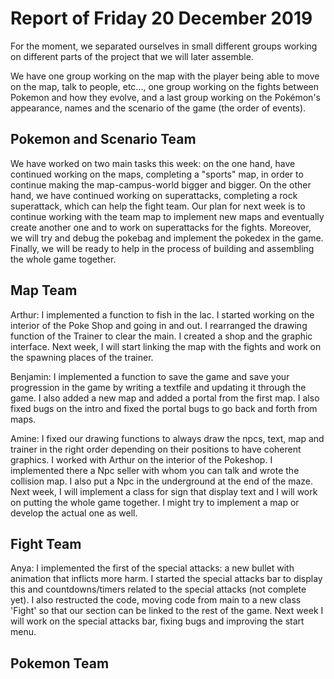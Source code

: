 #  Report of Friday 20 December 2019

For the moment, we separated ourselves in small different groups working on different parts of the project that we will later assemble.

We have one group working on the map with the player being able to move on the map, talk to people, etc..., one group working on the fights between Pokemon and how they evolve, and a last group working on the Pokémon's appearance, names and the scenario of the game (the order of events).


## Pokemon and Scenario Team

We have worked on two main tasks this week: on the one hand, have continued working on the maps, completing a "sports" map, in order to continue making the map-campus-world bigger and bigger. On the other hand, we have continued working on superattacks, completing a rock superattack, which can help the fight team. Our plan for next week is to continue working with the team map to implement new maps and eventually create another one and to work on superattacks for the fights. Moreover, we will try and debug the pokebag and implement the pokedex in the game. Finally, we will be ready to help in the process of building and assembling the whole game together.

## Map Team

Arthur: I implemented a function to fish in the lac. I started working on the interior of the Poke Shop and going in and out. I rearranged the drawing function of the Trainer to clear the main. I created a shop and the graphic interface. Next week, I will start linking the map with the fights and work on the spawning places of the trainer.

Benjamin: I implemented a function to save the game and save your progression in the game by writing a textfile and updating it through the game. I also added a new map and added a portal from the first map. I also fixed bugs on the intro and fixed the portal bugs to go back and forth from maps.

Amine: I fixed our drawing functions to always draw the npcs, text, map and trainer in the right order depending on their positions to have coherent graphics. I worked with Arthur on the interior of the Pokeshop. I implemented there a Npc seller with whom you can talk and wrote the collision map. I also put a Npc in the underground at the end of the maze.
Next week, I will implement a class for sign that display text and I will work on putting the whole game together. I might try to implement a map or develop the actual one as well.

## Fight Team

Anya: I implemented the first of the special attacks: a new bullet with animation that inflicts more harm. I started the special attacks bar to display this and countdowns/timers related to the special attacks (not complete yet). I also restructed the code, moving code from main to a new class 'Fight' so that our section can be linked to the rest of the game. Next week I will work on the special attacks bar, fixing bugs and improving the start menu.

## Pokemon Team
